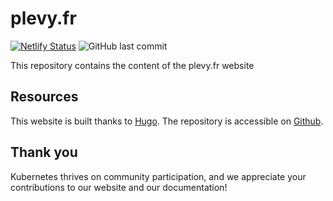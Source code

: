 # plevy.fr

[![Netlify Status](https://api.netlify.com/api/v1/badges/3343ad67-f01e-4f42-9981-bd25df75bebf/deploy-status)](https://app.netlify.com/sites/plevyfr/deploys) ![GitHub last commit](https://img.shields.io/github/last-commit/picchono/plevyfr)


This repository contains the content of the plevy.fr website

## Resources

This website is built thanks to [Hugo](https://gohugo.io/). The repository is accessible on [Github](https://github.com/picchono/plevy).

## Thank you

Kubernetes thrives on community participation, and we appreciate your contributions to our website and our documentation!
